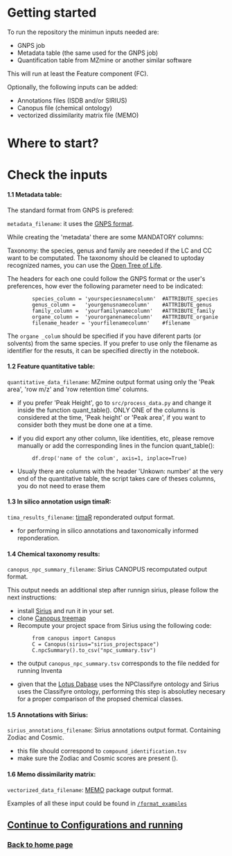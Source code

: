 <h1>Getting started</h1>


To run the repository the minimun inputs needed are:

- GNPS job
- Metadata table (the same used for the GNPS job)
- Quantification table from MZmine or another similar software

This will run at least the Feature component (FC).

Optionally, the following inputs can be added: 

- Annotations files (ISDB and/or SIRIUS)
- Canopus file (chemical ontology)
- vectorized dissimilarity matrix file (MEMO)


# Where to start? 


# Check the inputs 


#### 1.1 Metadata table:
The standard format from GNPS is prefered:

`metadata_filename`: it uses the [GNPS format](https://docs.google.com/spreadsheets/d/1pSrqOdmMVBhVGpxIZeglToxihymTuaR4_sqTbLBlgOA/edit#gid=0).

While creating the 'metadata' there are some MANDATORY columns:

Taxonomy: the species, genus and family are neeeded if the LC and CC want to be computated. The taxonomy should be cleaned to uptoday recognized names, you can use the [Open Tree of Life](https://opentree.readthedocs.io/en/latest/readme.html).

The headers for each one could follow the GNPS format or the user's preferences, how ever the following parameter need to be indicated:

```
        species_column = 'yourspeciesnamecolumn'  #ATTRIBUTE_species
        genus_column =   'yourgenusnamecolumn'    #ATTRIBUTE_genus
        family_column =  'yourfamilynamecolumn'   #ATTRIBUTE_family
        organe_column =  'yourorganenamecolumn'   #ATTRIBUTE_organie
        filename_header = 'yourfilenamecolumn'    #filename
```

The `organe _colum` should be specified if you have diferent parts (or solvents) from the same species. If you prefer to use only the filename as identifier for the resuts, it can be specified directly in the notebook.

#### 1.2 Feature quantitative table:

`quantitative_data_filename`: MZmine output format using only the 'Peak area', 'row m/z' and 'row retention time' columns.  

- if you prefer 'Peak Height', go to `src/process_data.py` and change it inside the function quant_table(). ONLY ONE of the columns is considered at the time, 'Peak height' or 'Peak area', if you want to consider both they must be done one at a time.  

- if you did export any other column, like identities, etc,  please remove manually or add the corresponding lines in the funcion quant_table():

```
        df.drop('name of the colum', axis=1, inplace=True)
```

- Usualy there are columns with the header 'Unkown: number' at the very end of the quantitative table, the script takes care of theses columns, you do not need to erase them

#### 1.3 In silico annotation usign timaR:

`tima_results_filename`: [timaR](https://taxonomicallyinformedannotation.github.io/tima-r/index.html) reponderated output format.

- for performing in silico annotations and taxonomically informed reponderation.

#### 1.4 Chemical taxonomy results:

`canopus_npc_summary_filename`: Sirius CANOPUS recomputated output format.

This output needs an additional step after runnign sirius, please follow the next instructions:

- install  [Sirius](https://bio.informatik.uni-jena.de/software/sirius/) and run it in your set.
- clone [Canopus treemap](https://github.com/kaibioinfo/canopus_treemap)
- Recompute your project space from Sirius using the following code:

``` 
        from canopus import Canopus
        C = Canopus(sirius="sirius_projectspace")
        C.npcSummary().to_csv("npc_summary.tsv")
```

- the output `canopus_npc_summary.tsv` corresponds to the file nedded for running Inventa

- given that the [Lotus Dabase](https://lotus.naturalproducts.net/) uses the NPClassifyre ontology and Sirius uses the Classifyre ontology, performing this step is absolutley necesary for a proper comparison of the propsed chemical classes.

#### 1.5 Annotations with Sirius: 

`sirius_annotations_filename`: Sirius annotations output format. Containing Zodiac and Cosmic.

- this file should correspond to `compound_identification.tsv`
- make sure the Zodiac and Cosmic scores are present ().

#### 1.6 Memo dissimilarity matrix:

`vectorized_data_filename`: [MEMO](https://github.com/mandelbrot-project/memo) package output format.

Examples of all these input could be found in [`/format_examples`](https://github.com/luigiquiros/inventa/tree/main/format_examples)



## [Continue to Configurations and running](configuration-options.md) 

### [Back to home page](index.md)